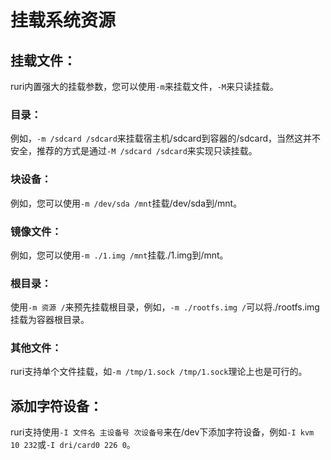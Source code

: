 # 挂载系统资源
## 挂载文件：
ruri内置强大的挂载参数，您可以使用`-m`来挂载文件，`-M`来只读挂载。       
### 目录：
例如，`-m /sdcard /sdcard`来挂载宿主机/sdcard到容器的/sdcard，当然这并不安全，推荐的方式是通过`-M /sdcard /sdcard`来实现只读挂载。      
### 块设备：
例如，您可以使用`-m /dev/sda /mnt`挂载/dev/sda到/mnt。     
### 镜像文件：
例如，您可以使用`-m ./1.img /mnt`挂载./1.img到/mnt。      
### 根目录：
使用`-m 资源 /`来预先挂载根目录，例如，`-m ./rootfs.img /`可以将./rootfs.img挂载为容器根目录。       
### 其他文件：
ruri支持单个文件挂载，如`-m /tmp/1.sock /tmp/1.sock`理论上也是可行的。      
## 添加字符设备：
ruri支持使用`-I 文件名 主设备号 次设备号`来在/dev下添加字符设备，例如`-I kvm 10 232`或`-I dri/card0 226 0`。      